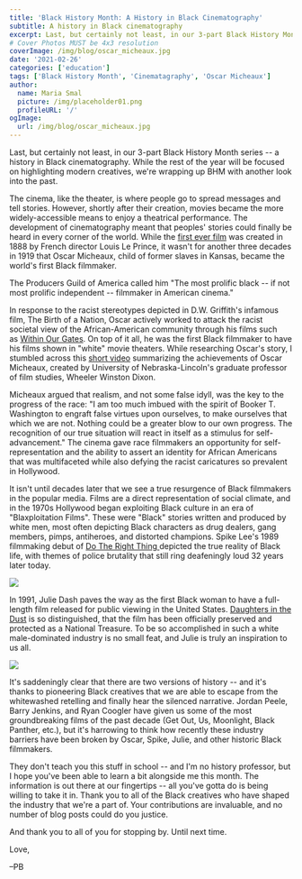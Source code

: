```yaml
---
title: 'Black History Month: A History in Black Cinematography'
subtitle: A history in Black cinematography
excerpt: Last, but certainly not least, in our 3-part Black History Month series – a history in Black cinematography. While the rest of the year will be focused on highlighting modern creatives, we’re wrapping up BHM with another look into the past.
# Cover Photos MUST be 4x3 resolution
coverImage: /img/blog/oscar_micheaux.jpg
date: '2021-02-26'
categories: ['education']
tags: ['Black History Month', 'Cinematagraphy', 'Oscar Micheaux']
author:
  name: Maria Smal
  picture: /img/placeholder01.png
  profileURL: '/'
ogImage:
  url: /img/blog/oscar_micheaux.jpg
---
```


Last, but certainly not least, in our 3-part Black History Month series -- a history in Black cinematography. While the rest of the year will be focused on highlighting modern creatives, we're wrapping up BHM with another look into the past.

The cinema, like the theater, is where people go to spread messages and tell stories. However, shortly after their creation, movies became the more widely-accessible means to enjoy a theatrical performance. The development of cinematography meant that peoples' stories could finally be heard in every corner of the world. While the [first ever film](<https://headsup.scoutlife.org/what-was-the-first-movie-ever-made/#:~:text=Roundhay%20Garden%20Scene%20(1888)&text=It's%20a%20short%20film%20directed,oldest%20surviving%20film%20in%20existence.>) was created in 1888 by French director Louis Le Prince, it wasn't for another three decades in 1919 that Oscar Micheaux, child of former slaves in Kansas, became the world's first Black filmmaker.

The Producers Guild of America called him "The most prolific black -- if not most prolific independent -- filmmaker in American cinema."

In response to the racist stereotypes depicted in D.W. Griffith's infamous film, The Birth of a Nation, Oscar actively worked to attack the racist societal view of the African-American community through his films such as [Within Our Gates](https://www.youtube.com/watch?v=h1E0NrcnwAE). On top of it all, he was the first Black filmmaker to have his films shown in "white" movie theaters. While researching Oscar's story, I stumbled across this [short video](https://youtu.be/SwfDPc3a2PI) summarizing the achievements of Oscar Micheaux, created by University of Nebraska-Lincoln's graduate professor of film studies, Wheeler Winston Dixon.

Micheaux argued that realism, and not some false idyll, was the key to the progress of the race: "I am too much imbued with the spirit of Booker T. Washington to engraft false virtues upon ourselves, to make ourselves that which we are not. Nothing could be a greater blow to our own progress. The recognition of our true situation will react in itself as a stimulus for self-advancement." The cinema gave race filmmakers an opportunity for self-representation and the ability to assert an identity for African Americans that was multifaceted while also defying the racist caricatures so prevalent in Hollywood.

It isn't until decades later that we see a true resurgence of Black filmmakers in the popular media. Films are a direct representation of social climate, and in the 1970s Hollywood began exploiting Black culture in an era of "Blaxploitation Films". These were "Black" stories written and produced by white men, most often depicting Black characters as drug dealers, gang members, pimps, antiheroes, and distorted champions. Spike Lee's 1989 filmmaking debut of [Do The Right Thing ](https://www.google.com/search?q=watch+do+the+right+thing+online&oq=watch+do+the+right+thing+online&aqs=chrome..69i57j0l7.3334j0j4&sourceid=chrome&ie=UTF-8)depicted the true reality of Black life, with themes of police brutality that still ring deafeningly loud 32 years later today.

![](https://media.pixelbakery.co/PB/2021/02/021816_do-the-right-thing-2-590x320-1.jpg)

In 1991, Julie Dash paves the way as the first Black woman to have a full-length film released for public viewing in the United States. [Daughters in the Dust](https://www.amazon.com/Daughters-Dust-Cheryl-Lynn-Bruce/dp/B084DKNGF6) is so distinguished, that the film has been officially preserved and protected as a National Treasure. To be so accomplished in such a white male-dominated industry is no small feat, and Julie is truly an inspiration to us all.

![](https://media.pixelbakery.co/PB/2021/02/julie-dash-queen-sugar-800x450.jpg)

It's saddeningly clear that there are two versions of history -- and it's thanks to pioneering Black creatives that we are able to escape from the whitewashed retelling and finally hear the silenced narrative. Jordan Peele, Barry Jenkins, and Ryan Coogler have given us some of the most groundbreaking films of the past decade (Get Out, Us, Moonlight, Black Panther, etc.), but it's harrowing to think how recently these industry barriers have been broken by Oscar, Spike, Julie, and other historic Black filmmakers.

They don't teach you this stuff in school -- and I'm no history professor, but I hope you've been able to learn a bit alongside me this month. The information is out there at our fingertips -- all you've gotta do is being willing to take it in. Thank you to all of the Black creatives who have shaped the industry that we're a part of. Your contributions are invaluable, and no number of blog posts could do you justice.

And thank you to all of you for stopping by. Until next time.

Love,

–PB
